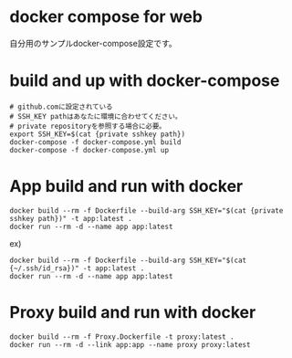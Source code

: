 # docker compose for web
自分用のサンプルdocker-compose設定です。

# build and up with docker-compose
```
# github.comに設定されている
# SSH_KEY pathはあなたに環境に合わせてください。
# private repositoryを参照する場合に必要。
export SSH_KEY=$(cat {private sshkey path})
docker-compose -f docker-compose.yml build
docker-compose -f docker-compose.yml up
```

# App build and run with docker
```
docker build --rm -f Dockerfile --build-arg SSH_KEY="$(cat {private sshkey path})" -t app:latest . 
docker run --rm -d --name app app:latest
```
ex)
```
docker build --rm -f Dockerfile --build-arg SSH_KEY="$(cat {~/.ssh/id_rsa})" -t app:latest . 
docker run --rm -d --name app app:latest
```

# Proxy build and run with docker
```
docker build --rm -f Proxy.Dockerfile -t proxy:latest .
docker run --rm -d --link app:app --name proxy proxy:latest
```
